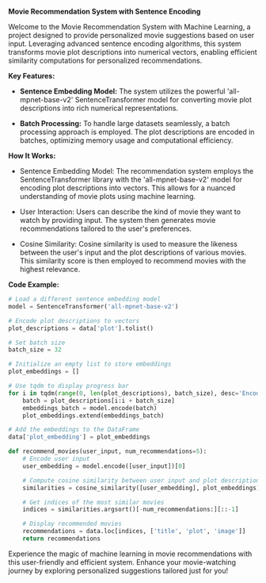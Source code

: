 **Movie Recommendation System with Sentence Encoding**

Welcome to the Movie Recommendation System with Machine Learning, a project designed to provide personalized movie suggestions based on user input. Leveraging advanced sentence encoding algorithms, this system transforms movie plot descriptions into numerical vectors, enabling efficient similarity computations for personalized recommendations.

**Key Features:**

- **Sentence Embedding Model:** The system utilizes the powerful 'all-mpnet-base-v2' SentenceTransformer model for converting movie plot descriptions into rich numerical representations.

- **Batch Processing:** To handle large datasets seamlessly, a batch processing approach is employed. The plot descriptions are encoded in batches, optimizing memory usage and computational efficiency.

**How It Works:**
- Sentence Embedding Model:
The recommendation system employs the SentenceTransformer library with the 'all-mpnet-base-v2' model for encoding plot descriptions into vectors. This allows for a nuanced understanding of movie plots using machine learning.

- User Interaction:
Users can describe the kind of movie they want to watch by providing input. The system then generates movie recommendations tailored to the user's preferences.

- Cosine Similarity:
Cosine similarity is used to measure the likeness between the user's input and the plot descriptions of various movies. This similarity score is then employed to recommend movies with the highest relevance.

**Code Example:**

```python
# Load a different sentence embedding model
model = SentenceTransformer('all-mpnet-base-v2')

# Encode plot descriptions to vectors
plot_descriptions = data['plot'].tolist()

# Set batch size
batch_size = 32

# Initialize an empty list to store embeddings
plot_embeddings = []

# Use tqdm to display progress bar
for i in tqdm(range(0, len(plot_descriptions), batch_size), desc='Encoding plot descriptions'):
    batch = plot_descriptions[i:i + batch_size]
    embeddings_batch = model.encode(batch)
    plot_embeddings.extend(embeddings_batch)

# Add the embeddings to the DataFrame
data['plot_embedding'] = plot_embeddings

def recommend_movies(user_input, num_recommendations=5):
    # Encode user input
    user_embedding = model.encode([user_input])[0]

    # Compute cosine similarity between user input and plot descriptions
    similarities = cosine_similarity([user_embedding], plot_embeddings)[0]

    # Get indices of the most similar movies
    indices = similarities.argsort()[-num_recommendations:][::-1]

    # Display recommended movies
    recommendations = data.loc[indices, ['title', 'plot', 'image']]
    return recommendations
```



Experience the magic of machine learning in movie recommendations with this user-friendly and efficient system. Enhance your movie-watching journey by exploring personalized suggestions tailored just for you!
